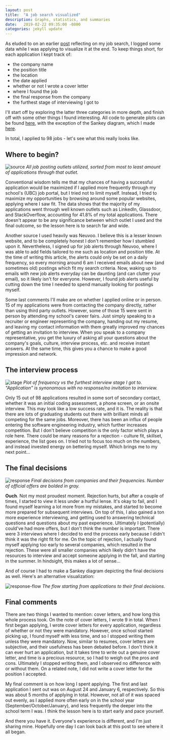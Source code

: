 ```yaml
---
layout: post
title:  "A job search visualized"
description: Graphs, statistics, and summaries
date:   2019-02-22 09:35:00 -0800
categories: jekyll update
---
```


As eluded to on an earlier [post][job-search-journey-link] reflecting on my job search, I logged some data while I was applying to visualize it at the end. To keep things short, for each application I kept track of:

- the company name
- the position title
- the location
- the date applied
- whether or not I wrote a cover letter
- where I found the job
- the final response from the company
- the furthest stage of interviewing I got to 

I'll start off by exploring the latter three categories in more depth, and finish off with some other things I found interesting. All code to generate plots can be found [here][r-script-link], with the exception of the Sankey diagram, which I made [here][sankey].

In total, I applied to 98 jobs - let's see what this really looks like.

## Where to begin?

![source][source-final-img]
*All job posting outlets utilized, sorted from most to least amount of applications through that outlet.*

Conventional wisdom tells me that my chances of having a successful application would be maximized if I applied more frequently through my school's (UBC) job portal, but I tried not to limit myself. Instead, I tried to maximize my opportunities by browsing around some popular websites, applying where I saw fit. The data shows that the majority of my applications went through well known outlets such as LinkedIn, Glassdoor, and StackOverflow, accounting for 41.8% of my total applications. There doesn't appear to be any significance between which outlet I used and the final outcome, so the lesson here is to search far and wide.

Another source I used heavily was Neuvoo. I believe this is a lesser known website, and to be completely honest I don't remember how I stumbled upon it. Nevertheless, I signed up for job alerts through Neuvoo, where I was able to add fields tailored to me such as location and position title. At the time of writing this article, the alerts could only be set on a daily frequency, so every morning around 6 am I received emails about new (and sometimes old) postings which fit my search criteria. Now, waking up to emails with new job alerts everyday can be daunting (and can clutter your email), so it likely isn't for everyone. However, I found job alerts useful by cutting down the time I needed to spend manually looking for postings myself. 

Some last comments I'll make are on whether I applied online or in person. 15 of my applications were from contacting the company directly, rather than using third party outlets. However, some of those 15 were sent in person by attending my school's career fairs. Just simply speaking to a recruiter or engineer representing the company, handing out my resume, and leaving my contact information with them greatly improved my chances of getting an invitation to interview. When you speak to a company representative, you get the luxury of asking all your questions about the company's goals, culture, interview process, etc. and receive instant answers. At the same time, this gives you a chance to make a good impression and network. 

## The interview process

![stage][stage-final-img]
*Plot of frequency vs the furthest interview stage I got to. "Application" is synonomous with no response/no invitation to interview.*

Only 15 out of 98 applications resulted in some sort of secondary contact, whether it was an initial coding assessment, a phone screen, or an onsite interview. This may look like a low success rate, and it is. The reality is that there are lots of graduating students out there with brilliant minds all competing for the same jobs. Moreover, there has been an influx of people entering the software engineering industry, which further increases competition. But I don't believe competition is the only factor which plays a role here. There could be many reasons for a rejection - culture fit, skillset, experience, the list goes on. I tried not to focus too much on the numbers, and instead invested energy on bettering myself. Which brings me to my next point...

## The final decisions

![response][response-final-img]
*Final decisions from companies and their frequencies. Number of official offers are bolded in gray.* 

**Ouch**. Not my most proudest moment. Rejection hurts, but after a couple of times, I started to view it less under a hurtful lense. It's okay to fail, and I found myself learning a lot more from my mistakes, and started to become more prepared for subsequent interviews. On top of this, I also gained a ton more experience interviewing, and getting used to answering technical questions and questions about my past experience. Ultimately I (potentially) could've had more offers, but I don't think the number is important. There were 3 interviews where I decided to end the process early because I didn't think it was the right fit for me. On the topic of rejection, I actually found myself applying too early to several companies, which resulted in the rejection. These were all smaller companies which likely didn't have the resources to interview and accept someone applying in the fall, and starting in the summer. In hindsight, this makes a lot of sense...

And of course I had to make a Sankey diagram depicting the final decisions as well. Here's an alternative visualization:

![response-flow][response-flow-img]
*The flow starting from applications to their final decisions.*

## Final comments

There are two things I wanted to mention: cover letters, and how long this whole process took. On the note of cover letters, I wrote 9 in total. When I first began applying, I wrote cover letters for every application, regardless of whether or not they were mandatory. However, once school started picking up, I found myself with less time, and so I stopped writing them unless they were mandatory. Now, similar to resumes, cover letters are subjective, and their usefulness has been debated before. I don't think it can ever hurt an application, but it takes time to write out a genuine cover letter, and time is a precious resource, so I had to weigh out the pros and cons. Ultimately I stopped writing them, and I observed no difference with or without them. On a related note, I did not write a cover letter for the position I accepted.

My final comment is on how long I spent applying. The first and last application I sent out was on August 24 and January 6, respectively. So this was about 5 months of applying in total. However, not all of it was spaced out evenly, as I applied more often early on in the school year (September/October/January), and less frequently the deeper into the school term I was. I think the lesson here is to start early and pace yourself.

And there you have it. Everyone's experience is different, and I'm just sharing mine. Hopefully one day I can look back at this post to see where it all began.

[job-search-journey-link]: https://www.kevinxchan.me/a-job-search-journey/ 
[source-final-img]: {{site.baseurl}}/misc/R/source_fig_final.png
[stage-final-img]: {{site.baseurl}}/misc/R/stage_fig_final.png
[response-final-img]: {{site.baseurl}}/misc/R/response_fig_final.png
[response-flow-img]: {{site.baseurl}}/misc/R/response_sankey.png
[r-script-link]: https://gist.github.com/kevinxchan/006bebfa85e538286dff9f6988c08682
[sankey]: http://sankeymatic.com/
